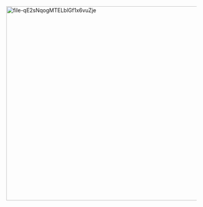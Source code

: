 <img width="512" alt="file-qE2sNqogMTELblGf1x6vuZje" src="https://github.com/user-attachments/assets/b364e6a4-9dd5-4013-9a77-3d6c1ef9ce85">
